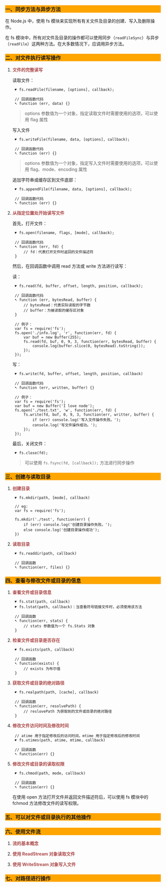 ### <p style="background:orange;">一、同步方法与异步方法</p>
 
在 Node.js 中，使用 fs 模块来实现所有有关文件及目录的创建、写入及删除操作。

在 fs 模块中，所有对文件及目录的操作都可以使用同步（`readFileSync`）与异步（`readFile`）这两种方法。在大多数情况下，应调用异步方法。

### <p style="background:orange;">二、对文件执行读写操作</p>

1. <span style="color:#ac4a4a">**文件的完整读写**</span>

	读取文件：
		
		☛ fs.readFile(filename, [options], callback);

		// 回调函数代码
		➷ function (err, data) {}

	> options 参数值为一个对象，指定读取文件时需要使用的选项，可以使用 flag 属性

	写入文件

		☛ fs.writeFile(filename, data, [options], callback);

		// 回调函数代码
		➷ function (err) {}

	> options 参数值为一个对象，指定写入文件时需要使用的选项，可以使用 flag、mode、encoding 属性

	追加字符串或缓存区到文件底部：

		☛ fs.appendFile(filename, data, [options], callback);

		// 回调函数代码
		➷ function (err) {}

2. <span style="color:#ac4a4a">**从指定位置处开始读写文件**</span>

	首先，打开文件：

		☛ fs.open(filename, flags, [mode], callback);

		// 回调函数代码
		➷ function (err, fd) {
			// fd：代表打开文件时返回的文件描述符
		}

	然后，在回调函数中调用 read 方法或 write 方法进行读写：

	读：

		☛ fs.read(fd, buffer, offset, length, position, callback);

		// 回调函数代码
		➷ function (err, bytesRead, buffer) {
			// bytesRead：代表实际读取的字节数
			// buffer：为被读取的缓存区对象
		}

		// 例子：
		var fs = require('fs');
		fs.open('./info.log', 'r', function(err, fd) {
		    var buf = new Buffer(255);
		    fs.read(fd, buf, 0, 9, 3, function(err, bytesRead, buffer) {
		        console.log(buffer.slice(0, bytesRead).toString());
		    });
		});

	写：

		☛ fs.write(fd, buffer, offset, length, position, callback)

		// 回调函数代码
		➷ function (err, written, buffer) {}

		// 例子：
		var fs = require('fs');
		var buf = new Buffer('I love node');
		fs.open('./test.txt', 'w', function(err, fd) {
		    fs.write(fd, buf, 0, 9, 3, function(err, writter, buffer) {
		        if (err) console.log('写入文件操作失败。');
		        console.log('写文件操作成功。');
		    });
		});

	最后，关闭文件：

		☛ fs.close(fd);

	> 可以使用 `fs.fsync(fd, [callback]);` 方法进行同步操作
		
### <p style="background:orange;">三、创建与读取目录</p>

1. <span style="color:#ac4a4a">**创建目录**</span>

		☛ fs.mkdir(path, [mode], callback)

		// eg:
		var fs = require('fs');

		fs.mkdir('./test', function(err) {
		    if (err) console.log('创建目录操作失败。');
		    else console.log('创建目录操作成功');
		})


2. <span style="color:#ac4a4a">**读取目录**</span>

		☛ fs.readdir(path, callback)

		// 回调函数
		➷ function(err, files) {}

### <p style="background:orange;">四、查看与修改文件或目录的信息</p>

1. <span style="color:#ac4a4a">**查看文件或目录信息**</span>

		☛ fs.stat(path, callback)
		☛ fs.lstat(path, callback)：当查看符号链接文件时，必须使用该方法

		// 回调函数
		➷ function(err, stats) {
			// stats 参数值为一个 fs.Stats 对象
		}

2. <span style="color:#ac4a4a">**检查文件或目录是否存在**</span>

		☛ fs.exists(path, callback)

		// 回调函数
		➷ function(exists) {
			// exists 为布尔值
		}

3. <span style="color:#ac4a4a">**获取文件或目录的绝对路径**</span>

		☛ fs.realpath(path, [cache], callback)

		// 回调函数
		➷ function(err, resolvePath) {
			// reslovePath 为获取到的文件或目录的绝对路径
		}

4. <span style="color:#ac4a4a">**修改文件访问时间及修改时间**</span>

		// atime 用于指定修改后的访问时间，mtime 用于指定修改后的修改时间
		☛ fs.utimes(path, atime, mtime, callback)

		// 回调函数
		➷ function(err) {}

5. <span style="color:#ac4a4a">**修改文件或目录的读取权限**</span>

		☛ fs.chmod(path, mode, callback)

		// 回调函数
		➷ function(err) {}

	在使用 open 方法打开文件并返回文件描述符后，可以使用 fs 模块中的 fchmod 方法修改文件的读写权限。

### <p style="background:orange;">五、可以对文件或目录执行的其他操作</p>



### <p style="background:orange;">六、使用文件流</p>

1. <span style="color:#ac4a4a">**流的基本概念**</span>

2. <span style="color:#ac4a4a">**使用 ReadStream 对象读取文件**</span>

3. <span style="color:#ac4a4a">**使用 WriteStream 对象写入文件**</span>

### <p style="background:orange;">七、对路径进行操作</p>


